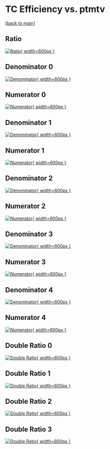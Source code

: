 # TC Efficiency vs. ptmtv

[[back to main](./)]



## Ratio

[![Ratio](../mtv/var/TC_xtr_321_-1_eff_ptmtv.png){ width=600px }](../mtv/var/TC_xtr_321_-1_eff_ptmtv.pdf)

## Denominator 0

[![Denominator](../mtv/den/TC_xtr_321_-1_eff_ptmtv_den0.png){ width=600px }](../mtv/den/TC_xtr_321_-1_eff_ptmtv_den0.pdf)

## Numerator 0

[![Numerator](../mtv/num/TC_xtr_321_-1_eff_ptmtv_num0.png){ width=600px }](../mtv/num/TC_xtr_321_-1_eff_ptmtv_num0.pdf)

## Denominator 1

[![Denominator](../mtv/den/TC_xtr_321_-1_eff_ptmtv_den1.png){ width=600px }](../mtv/den/TC_xtr_321_-1_eff_ptmtv_den1.pdf)

## Numerator 1

[![Numerator](../mtv/num/TC_xtr_321_-1_eff_ptmtv_num1.png){ width=600px }](../mtv/num/TC_xtr_321_-1_eff_ptmtv_num1.pdf)

## Denominator 2

[![Denominator](../mtv/den/TC_xtr_321_-1_eff_ptmtv_den2.png){ width=600px }](../mtv/den/TC_xtr_321_-1_eff_ptmtv_den2.pdf)

## Numerator 2

[![Numerator](../mtv/num/TC_xtr_321_-1_eff_ptmtv_num2.png){ width=600px }](../mtv/num/TC_xtr_321_-1_eff_ptmtv_num2.pdf)

## Denominator 3

[![Denominator](../mtv/den/TC_xtr_321_-1_eff_ptmtv_den3.png){ width=600px }](../mtv/den/TC_xtr_321_-1_eff_ptmtv_den3.pdf)

## Numerator 3

[![Numerator](../mtv/num/TC_xtr_321_-1_eff_ptmtv_num3.png){ width=600px }](../mtv/num/TC_xtr_321_-1_eff_ptmtv_num3.pdf)

## Denominator 4

[![Denominator](../mtv/den/TC_xtr_321_-1_eff_ptmtv_den4.png){ width=600px }](../mtv/den/TC_xtr_321_-1_eff_ptmtv_den4.pdf)

## Numerator 4

[![Numerator](../mtv/num/TC_xtr_321_-1_eff_ptmtv_num4.png){ width=600px }](../mtv/num/TC_xtr_321_-1_eff_ptmtv_num4.pdf)

## Double Ratio 0

[![Double Ratio](../mtv/ratio/TC_xtr_321_-1_eff_ptmtv_ratio0.png){ width=600px }](../mtv/ratio/TC_xtr_321_-1_eff_ptmtv_ratio0.pdf)

## Double Ratio 1

[![Double Ratio](../mtv/ratio/TC_xtr_321_-1_eff_ptmtv_ratio1.png){ width=600px }](../mtv/ratio/TC_xtr_321_-1_eff_ptmtv_ratio1.pdf)

## Double Ratio 2

[![Double Ratio](../mtv/ratio/TC_xtr_321_-1_eff_ptmtv_ratio2.png){ width=600px }](../mtv/ratio/TC_xtr_321_-1_eff_ptmtv_ratio2.pdf)

## Double Ratio 3

[![Double Ratio](../mtv/ratio/TC_xtr_321_-1_eff_ptmtv_ratio3.png){ width=600px }](../mtv/ratio/TC_xtr_321_-1_eff_ptmtv_ratio3.pdf)

